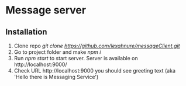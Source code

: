 # Message server

## Installation
1) Clone repo *git clone https://github.com/lexahnure/messageClient.git*
2) Go to project folder and make *npm i*
3) Run *npm start* to start server. Server is available on http://localhost:9000/
4) Check URL http://localhost:9000
   you should see greeting text (aka 'Hello there is Messaging Service')
